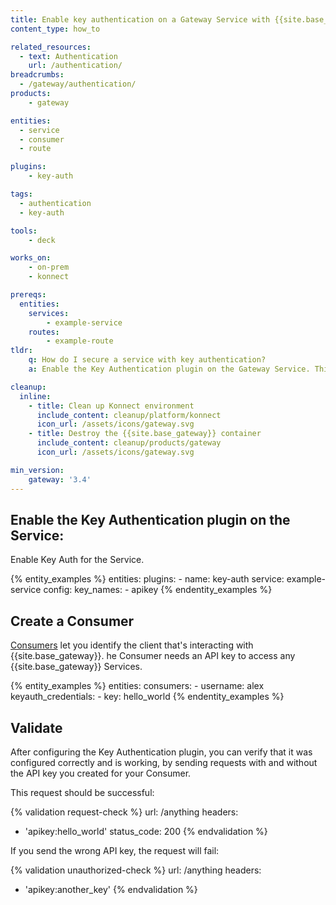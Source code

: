 ```yaml
---
title: Enable key authentication on a Gateway Service with {{site.base_gateway}}
content_type: how_to

related_resources:
  - text: Authentication
    url: /authentication/
breadcrumbs: 
  - /gateway/authentication/
products:
    - gateway

entities: 
  - service
  - consumer
  - route

plugins:
    - key-auth

tags:
  - authentication
  - key-auth

tools:
    - deck

works_on:
    - on-prem
    - konnect

prereqs:
  entities:
    services:
        - example-service
    routes:
        - example-route
tldr:
    q: How do I secure a service with key authentication?
    a: Enable the Key Authentication plugin on the Gateway Service. This plugin will require all requests made to this Service to have a valid API key.

cleanup:
  inline:
    - title: Clean up Konnect environment
      include_content: cleanup/platform/konnect
      icon_url: /assets/icons/gateway.svg
    - title: Destroy the {{site.base_gateway}} container
      include_content: cleanup/products/gateway
      icon_url: /assets/icons/gateway.svg

min_version:
    gateway: '3.4'
---
```


## Enable the Key Authentication plugin on the Service:

Enable Key Auth for the Service. 

{% entity_examples %}
entities:
  plugins:
    - name: key-auth
      service: example-service
      config:
        key_names:
        - apikey
{% endentity_examples %}

## Create a Consumer

[Consumers](/gateway/entities/consumer/) let you identify the client that's interacting with {{site.base_gateway}}.
he Consumer needs an API key to access any {{site.base_gateway}} Services.

{% entity_examples %}
entities:
  consumers:
    - username: alex
      keyauth_credentials:
        - key: hello_world
{% endentity_examples %}

## Validate

After configuring the Key Authentication plugin, you can verify that it was configured correctly and is working, by sending requests with and without the API key you created for your Consumer.

This request should be successful:

{% validation request-check %}
url: /anything
headers:
  - 'apikey:hello_world'
status_code: 200
{% endvalidation %}

If you send the wrong API key, the request will fail:

{% validation unauthorized-check %}
url: /anything
headers:
  - 'apikey:another_key'
{% endvalidation %}
